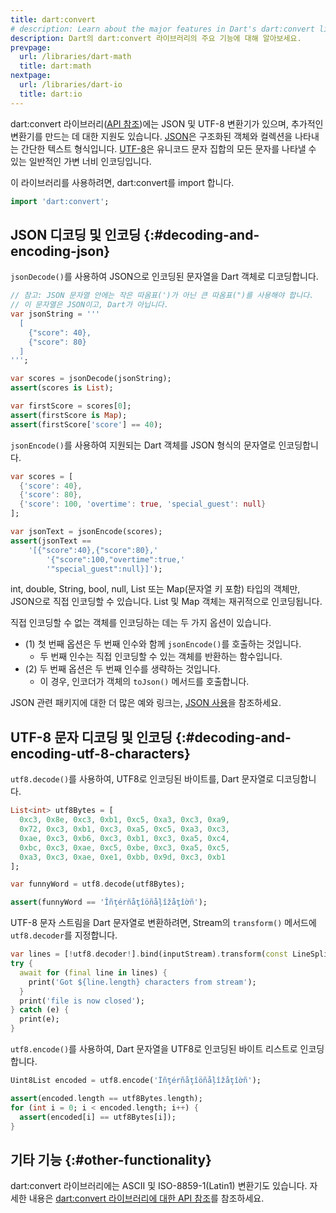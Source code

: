 ```yaml
---
title: dart:convert
# description: Learn about the major features in Dart's dart:convert library.
description: Dart의 dart:convert 라이브러리의 주요 기능에 대해 알아보세요.
prevpage:
  url: /libraries/dart-math
  title: dart:math
nextpage:
  url: /libraries/dart-io
  title: dart:io
---
```


<?code-excerpt replace="/ *\/\/\s+ignore_for_file:[^\n]+\n//g; /(^|\n) *\/\/\s+ignore:[^\n]+\n/$1/g; /(\n[^\n]+) *\/\/\s+ignore:[^\n]+\n/$1\n/g"?>
<?code-excerpt plaster="none"?>

dart:convert 라이브러리([API 참조][dart:convert])에는 JSON 및 UTF-8 변환기가 있으며, 
추가적인 변환기를 만드는 데 대한 지원도 있습니다. 
[JSON][]은 구조화된 객체와 컬렉션을 나타내는 간단한 텍스트 형식입니다. 
[UTF-8][]은 유니코드 문자 집합의 모든 문자를 나타낼 수 있는 일반적인 가변 너비 인코딩입니다.

이 라이브러리를 사용하려면, dart:convert를 import 합니다.

<?code-excerpt "misc/test/library_tour/convert_test.dart (import)"?>
```dart
import 'dart:convert';
```

## JSON 디코딩 및 인코딩 {:#decoding-and-encoding-json}

`jsonDecode()`를 사용하여 JSON으로 인코딩된 문자열을 Dart 객체로 디코딩합니다.

<?code-excerpt "misc/test/library_tour/convert_test.dart (json-decode)"?>
```dart
// 참고: JSON 문자열 안에는 작은 따옴표(')가 아닌 큰 따옴표(")를 사용해야 합니다.
// 이 문자열은 JSON이고, Dart가 아닙니다.
var jsonString = '''
  [
    {"score": 40},
    {"score": 80}
  ]
''';

var scores = jsonDecode(jsonString);
assert(scores is List);

var firstScore = scores[0];
assert(firstScore is Map);
assert(firstScore['score'] == 40);
```

`jsonEncode()`를 사용하여 지원되는 Dart 객체를 JSON 형식의 문자열로 인코딩합니다.

<?code-excerpt "misc/test/library_tour/convert_test.dart (json-encode)"?>
```dart
var scores = [
  {'score': 40},
  {'score': 80},
  {'score': 100, 'overtime': true, 'special_guest': null}
];

var jsonText = jsonEncode(scores);
assert(jsonText ==
    '[{"score":40},{"score":80},'
        '{"score":100,"overtime":true,'
        '"special_guest":null}]');
```

int, double, String, bool, null, List 또는 Map(문자열 키 포함) 타입의 객체만, 
JSON으로 직접 인코딩할 수 있습니다. 
List 및 Map 객체는 재귀적으로 인코딩됩니다.

직접 인코딩할 수 없는 객체를 인코딩하는 데는 두 가지 옵션이 있습니다. 

- (1) 첫 번째 옵션은 두 번째 인수와 함께 `jsonEncode()`를 호출하는 것입니다. 
  - 두 번째 인수는 직접 인코딩할 수 있는 객체를 반환하는 함수입니다. 
- (2) 두 번째 옵션은 두 번째 인수를 생략하는 것입니다. 
  - 이 경우, 인코더가 객체의 `toJson()` 메서드를 호출합니다.

JSON 관련 패키지에 대한 더 많은 예와 링크는, 
[JSON 사용](/guides/json)을 참조하세요.

## UTF-8 문자 디코딩 및 인코딩 {:#decoding-and-encoding-utf-8-characters}

`utf8.decode()`를 사용하여, UTF8로 인코딩된 바이트를, Dart 문자열로 디코딩합니다.

<?code-excerpt "misc/test/library_tour/convert_test.dart (utf8-decode)" replace="/ \/\/line-br.*//g"?>
```dart
List<int> utf8Bytes = [
  0xc3, 0x8e, 0xc3, 0xb1, 0xc5, 0xa3, 0xc3, 0xa9,
  0x72, 0xc3, 0xb1, 0xc3, 0xa5, 0xc5, 0xa3, 0xc3,
  0xae, 0xc3, 0xb6, 0xc3, 0xb1, 0xc3, 0xa5, 0xc4,
  0xbc, 0xc3, 0xae, 0xc5, 0xbe, 0xc3, 0xa5, 0xc5,
  0xa3, 0xc3, 0xae, 0xe1, 0xbb, 0x9d, 0xc3, 0xb1
];

var funnyWord = utf8.decode(utf8Bytes);

assert(funnyWord == 'Îñţérñåţîöñåļîžåţîờñ');
```

UTF-8 문자 스트림을 Dart 문자열로 변환하려면, 
Stream의 `transform()` 메서드에 `utf8.decoder`를 지정합니다.

<?code-excerpt "misc/test/library_tour/io_test.dart (utf8-decoder)" replace="/utf8.decoder/[!$&!]/g"?>
```dart
var lines = [!utf8.decoder!].bind(inputStream).transform(const LineSplitter());
try {
  await for (final line in lines) {
    print('Got ${line.length} characters from stream');
  }
  print('file is now closed');
} catch (e) {
  print(e);
}
```

`utf8.encode()`를 사용하여, Dart 문자열을 UTF8로 인코딩된 바이트 리스트로 인코딩합니다.

<?code-excerpt "misc/test/library_tour/convert_test.dart (utf8-encode)" replace="/ \/\/line-br.*//g"?>
```dart
Uint8List encoded = utf8.encode('Îñţérñåţîöñåļîžåţîờñ');

assert(encoded.length == utf8Bytes.length);
for (int i = 0; i < encoded.length; i++) {
  assert(encoded[i] == utf8Bytes[i]);
}
```


## 기타 기능 {:#other-functionality}

dart:convert 라이브러리에는 ASCII 및 ISO-8859-1(Latin1) 변환기도 있습니다. 
자세한 내용은 [dart:convert 라이브러리에 대한 API 참조][dart:convert]를 참조하세요.

[JSON]: https://www.json.org/
[UTF-8]: https://en.wikipedia.org/wiki/UTF-8
[dart:convert]: {{site.dart-api}}/{{site.sdkInfo.channel}}/dart-convert/dart-convert-library.html
